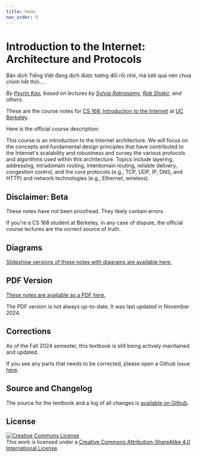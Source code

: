 ```yaml
---
title: Home
nav_order: 0
---
```


# Introduction to the Internet: Architecture and Protocols

Bản dịch Tiếng Việt đang dịch được tương đối rồi nhé, mà lười quá nên chưa chỉnh hết thôi....


_By [Peyrin Kao](https://peyrin.github.io), based on lectures by [Sylvia Ratnasamy](https://www2.eecs.berkeley.edu/Faculty/Homepages/ratnasamy.html), [Rob Shakir](https://rob.sh/), and others._

These are the course notes for [CS 168: Introduction to the Internet](https://cs168.io/) at [UC Berkeley](https://eecs.berkeley.edu/).

Here is the official course description:

<p class="blue">
	This course is an introduction to the Internet architecture. We will focus on the concepts and fundamental design principles that have contributed to the Internet's scalability and robustness and survey the various protocols and algorithms used within this architecture. Topics include layering, addressing, intradomain routing, interdomain routing, reliable delivery, congestion control, and the core protocols (e.g., TCP, UDP, IP, DNS, and HTTP) and network technologies (e.g., Ethernet, wireless).
</p>


## Disclaimer: Beta

These notes have not been proofread. They likely contain errors.

If you're a CS 168 student at Berkeley, in any case of dispute, the official course lectures are the correct source of truth.


## Diagrams

[Slideshow versions of these notes with diagrams are available here.](https://drive.google.com/drive/folders/13RnAGH1OrsOVvXdmQC73WkmoVD9r5lzd)


## PDF Version

[These notes are available as a PDF here.](https://drive.google.com/file/d/1PPSkHOnFsOI9noWWMuJnaxmsOzM6RIKX/view?usp=sharing)

The PDF version is not always up-to-date. It was last updated in November 2024.


## Corrections

As of the Fall 2024 semester, this textbook is still being actively maintained and updated.

If you see any parts that needs to be corrected, please open a Github issue [here](https://github.com/berkeley-cs168/textbook/issues).


## Source and Changelog

The source for the textbook and a log of all changes is [available on Github](https://github.com/berkeley-cs168/textbook).


## License

<a rel="license" href="http://creativecommons.org/licenses/by-sa/4.0/"><img alt="Creative Commons License" style="border-width:0" src="https://i.creativecommons.org/l/by-sa/4.0/88x31.png" /></a><br />This <span xmlns:dct="http://purl.org/dc/terms/" href="http://purl.org/dc/dcmitype/Text" rel="dct:type">work</span> is licensed under a <a rel="license" href="http://creativecommons.org/licenses/by-sa/4.0/">Creative Commons Attribution-ShareAlike 4.0 International License</a>.
